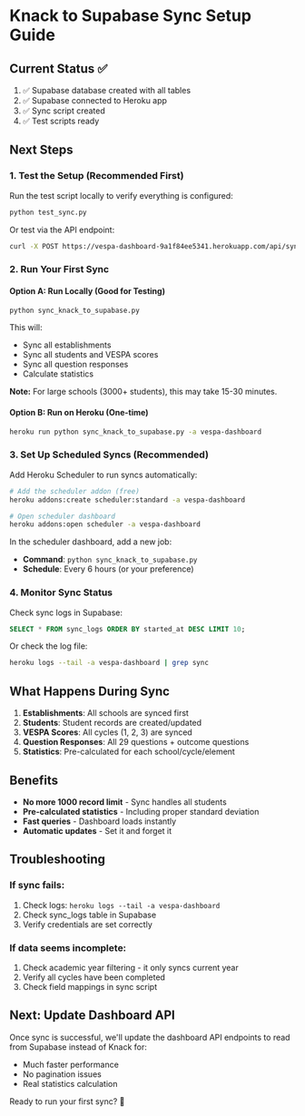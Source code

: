 # Knack to Supabase Sync Setup Guide

## Current Status ✅
1. ✅ Supabase database created with all tables
2. ✅ Supabase connected to Heroku app
3. ✅ Sync script created
4. ✅ Test scripts ready

## Next Steps

### 1. Test the Setup (Recommended First)

Run the test script locally to verify everything is configured:

```bash
python test_sync.py
```

Or test via the API endpoint:
```bash
curl -X POST https://vespa-dashboard-9a1f84ee5341.herokuapp.com/api/sync/test
```

### 2. Run Your First Sync

#### Option A: Run Locally (Good for Testing)
```bash
python sync_knack_to_supabase.py
```

This will:
- Sync all establishments
- Sync all students and VESPA scores
- Sync all question responses
- Calculate statistics

**Note:** For large schools (3000+ students), this may take 15-30 minutes.

#### Option B: Run on Heroku (One-time)
```bash
heroku run python sync_knack_to_supabase.py -a vespa-dashboard
```

### 3. Set Up Scheduled Syncs (Recommended)

Add Heroku Scheduler to run syncs automatically:

```bash
# Add the scheduler addon (free)
heroku addons:create scheduler:standard -a vespa-dashboard

# Open scheduler dashboard
heroku addons:open scheduler -a vespa-dashboard
```

In the scheduler dashboard, add a new job:
- **Command**: `python sync_knack_to_supabase.py`
- **Schedule**: Every 6 hours (or your preference)

### 4. Monitor Sync Status

Check sync logs in Supabase:
```sql
SELECT * FROM sync_logs ORDER BY started_at DESC LIMIT 10;
```

Or check the log file:
```bash
heroku logs --tail -a vespa-dashboard | grep sync
```

## What Happens During Sync

1. **Establishments**: All schools are synced first
2. **Students**: Student records are created/updated
3. **VESPA Scores**: All cycles (1, 2, 3) are synced
4. **Question Responses**: All 29 questions + outcome questions
5. **Statistics**: Pre-calculated for each school/cycle/element

## Benefits

- **No more 1000 record limit** - Sync handles all students
- **Pre-calculated statistics** - Including proper standard deviation
- **Fast queries** - Dashboard loads instantly
- **Automatic updates** - Set it and forget it

## Troubleshooting

### If sync fails:
1. Check logs: `heroku logs --tail -a vespa-dashboard`
2. Check sync_logs table in Supabase
3. Verify credentials are set correctly

### If data seems incomplete:
1. Check academic year filtering - it only syncs current year
2. Verify all cycles have been completed
3. Check field mappings in sync script

## Next: Update Dashboard API

Once sync is successful, we'll update the dashboard API endpoints to read from Supabase instead of Knack for:
- Much faster performance
- No pagination issues
- Real statistics calculation

Ready to run your first sync? 🚀